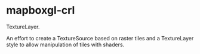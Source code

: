 # mapboxgl-crl
TextureLayer.

An effort to create a TextureSource based on raster tiles and a TextureLayer style to allow manipulation of tiles with shaders.
